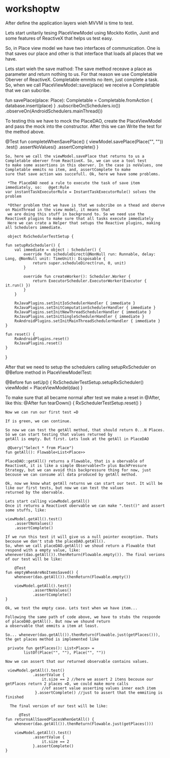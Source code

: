 # workshoptw
After define the application layers wieh MVVM is time to test.

Lets start unitarily tesing PlaceViewModel using Mockito Kotlin, Junit and some features of ReactiveX that helps us test easy.

So, in Place view model we have two interfaces of communication. One is that saves our place and other 
is that interface that loads all places that we have.

Lets start wieh the save mathod:
  The save method receave a place as parameter and return nothing to us. For that reason we use Completable Oberver of ReactiveX.
  Completable emmits no item, just complete a task. So, when we call PlaceViewModel::save(place) we receive a Completable that 
  we can subcribe. 
  
  fun savePlace(place: Place): Completable =
            Completable.fromAction { database.insert(place) }
                    .subscribeOn(Schedulers.io())
                    .observeOn(AndroidSchedulers.mainThread())
                    
  To testing this we have to mock the PlaceDAO, create the PlaceViewModel and pass the mock into the constructor.
  After this we can Write the test for the method above. 
  
   @Test
    fun completeWhenSavePlace() {
        viewModel.savePlace(Place("", ""))
                .test()
                .assertNoValues()
                .assertComplete()
    }
    
    So, here we call the viewModel.savePlace that returns to us a Completable oberver from ReactiveX. So, we can use a tool test
    to make some assertions in this oberver. In the case is noValues, one Completable emmits no item, and, assertComplete to make
    sure that save action was succefull. Ok, here we have some problems.
    
     *The PlaceDAO need a rule to execute the task of save item immediately, so:   @get:Rule
    var instantTaskExecutorRule = InstantTaskExecutorRule() solves the problem
    
     *Other problem that we have is that we subcribe on a thead and oberve on MainThread in the view model, it means that
     we are doing this stuff in background to. So we need use the ReactiveX plugins to make sure that all tasks execute immediately
     Here we can crate a Helper that setups the Reactive plugins, making all Schedulers immediate.
     
     object RxSchedulerTestSetup {

    fun setupRxScheduler() {
        val immediate = object : Scheduler() {
            override fun scheduleDirect(@NonNull run: Runnable, delay: Long, @NonNull unit: TimeUnit): Disposable {
                return super.scheduleDirect(run, 0, unit)
            }

            override fun createWorker(): Scheduler.Worker {
                return ExecutorScheduler.ExecutorWorker(Executor { it.run() })
            }
        }

        RxJavaPlugins.setInitIoSchedulerHandler { immediate }
        RxJavaPlugins.setInitComputationSchedulerHandler { immediate }
        RxJavaPlugins.setInitNewThreadSchedulerHandler { immediate }
        RxJavaPlugins.setInitSingleSchedulerHandler { immediate }
        RxAndroidPlugins.setInitMainThreadSchedulerHandler { immediate }
    }

    fun reset() {
        RxAndroidPlugins.reset()
        RxJavaPlugins.reset()
    }
}

After that we need to setup the schedulers calling setupRxScheduler on @Before method in PlaceViewModelTest:

 @Before
    fun setUp() {
        RxSchedulerTestSetup.setupRxScheduler()
        viewModel = PlaceViewModel(dao)
    }
    
 To make sure that all became normal after test we make a reset in @After, like this:
     @After
    fun tearDown() {
        RxSchedulerTestSetup.reset()
    }
    
    Now we can run our first test =D
    
    If is green, we can continue.
    
    So now we can test the getAll method, that should return 0...N Places. Só we can start testing that values returned by
    getAll is empty. But first. Lets look at the getAll in PlaceDAO
    
     @Query("Select * from Place")
    fun getAll(): Flowable<List<Place>>
    
    PlaceDAO::getAll() returns a Flowable, that is a obervable of ReactiveX, it is like a simple Observable<T> plus BackPressure
    Strategy, but we can avoid this backpressure thing for now, just becouse we can consume all data produced by getAll method.
    
    Ok, now we know what getAll returns we can start our test. It will be like our first tests, but now we can test the values
    returned by the obervable.
    
    Lets start calling viewModel.getAll()
    Once it returns a ReactiveX obervable we can make ".test()" and assert some stuffs, like:
    
    viewModel.getAll().test()
        .assertNoValues()
        .assertComplete()
        
    If we run this test it will give us a null pointer exception. Thats becouse we don't stub the placeDAO.getAll().
    So, when we call placeDAO.getAll() we shoud return a Flowable that respond with a empty value, like:
    whenever(dao.getAll()).thenReturn(Flowable.empty()). The final verions of our test will be like:
    
        @Test
    fun emptyWhenAreNoItemsSaved() {
        whenever(dao.getAll()).thenReturn(Flowable.empty())

        viewModel.getAll().test()
                .assertNoValues()
                .assertComplete()
    }
    
    Ok, we test the empty case. Lets test when we have item...
    
    Following the same path of code above, we have to stubs the responde of placeDAO.getAll(). But now we shound return
    a observable that emmits a item at least.
    
    So... whenever(dao.getAll()).thenReturn(Flowable.just(getPlaces())), the get places method is implemented like
    
     private fun getPlaces(): List<Place> =
            listOf(Place("", ""), Place("", ""))

    Now we can assert that our returned observable contains values.
    
     viewModel.getAll().test()
                .assertValue {
                    it.size == 2 //here we assert 2 itens becouse our getPlaces return 2 places =D, we could make more calls
                    //of assert value asserting values inner each item
                 }.assertComplete() //just to assert that the emmiting is finished
                 
      The final version of our test will be like:
      
          @Test
    fun returnsAllSavedPlacesWhenGetAll() {
        whenever(dao.getAll()).thenReturn(Flowable.just(getPlaces()))

        viewModel.getAll().test()
                .assertValue {
                    it.size == 2
                }.assertComplete()
    }
                 
     
                 
              
    

     
     


                    
                    
